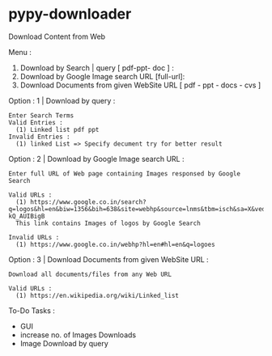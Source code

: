 # pypy-downloader

Download Content from Web

Menu :

1. Download by Search | query [ pdf-ppt- doc ] :
2. Download by Google Image search URL [full-url]:
3. Download Documents from given WebSite URL [ pdf - ppt - docs - cvs ]

Option : 1 | Download by query :

    Enter Search Terms
    Valid Entries :  
      (1) Linked list pdf ppt  
    Invalid Entries :  
      (1) linked List => Specify decument try for better result   

Option : 2 | Download by Google Image search URL :

    Enter full URL of Web page containing Images responsed by Google Search
    
    Valid URLs : 
      (1) https://www.google.co.in/search?q=logos&hl=en&biw=1356&bih=638&site=webhp&source=lnms&tbm=isch&sa=X&ved=0ahUKEwjWx8nFiqzLAhWDVI4KHZOpD-kQ_AUIBigB
      This link contains Images of logos by Google Search
      
    Invalid URLs :
      (1) https://www.google.co.in/webhp?hl=en#hl=en&q=logoes
        
Option : 3 | Download Documents from given WebSite URL :

    Download all documents/files from any Web URL
    
    Valid URLs :
      (1) https://en.wikipedia.org/wiki/Linked_list

To-Do Tasks :
- GUI
- increase no. of Images Downloads
- Image Download by query
